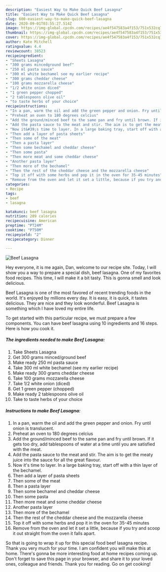 ```yaml
---
description: "Easiest Way to Make Quick Beef Lasagna"
title: "Easiest Way to Make Quick Beef Lasagna"
slug: 600-easiest-way-to-make-quick-beef-lasagna
date: 2020-09-01T03:55:27.514Z
image: https://img-global.cpcdn.com/recipes/ae4f547583a4f153/751x532cq70/beef-lasagna-recipe-main-photo.jpg
thumbnail: https://img-global.cpcdn.com/recipes/ae4f547583a4f153/751x532cq70/beef-lasagna-recipe-main-photo.jpg
cover: https://img-global.cpcdn.com/recipes/ae4f547583a4f153/751x532cq70/beef-lasagna-recipe-main-photo.jpg
author: Kate Mitchell
ratingvalue: 4.4
reviewcount: 38523
recipeingredient:
- "Sheets Lasagna"
- "300 grams mincedground beef"
- "250 ml pasta sauce"
- "300 ml white bechamel see my earlier recipe"
- "300 grams cheddar cheese"
- "100 grams mozzarella cheese"
- "1/2 white onion diced"
- "1 green pepper chopped"
- "2 tablespoons olive oil"
- "to taste herbs of your choice"
recipeinstructions:
- "In a pan, warm the oil and add the green pepper and onion. Fry until onion is translucent."
- "Preheat an oven to 180 degrees celcius"
- "Add the ground/minced beef to the same pan and fry until brown. If it gets too dry, add tablespoons of water at a time until you are satisfied with the meat."
- "Add the pasta sauce to the meat and stir. The aim is to get the meaty juice into the sauce for all the great flavour."
- "Now it&#39;s time to layer. In a large baking tray, start off with a thin layer of the bechamel."
- "Then add a layer of pasta sheets"
- "Then some of the meat"
- "Then a pasta layer"
- "Then some bechamel and cheddar cheese"
- "Then some pasta"
- "Then more meat and some cheddar cheese"
- "Another pasta layer"
- "Then more of the bechamel"
- "Then the rest of the cheddar cheese and the mozzarella cheese"
- "Top it off with some herbs and pop it in the oven for 35-45 minutes"
- "Remove from the oven and let it set a little, because if you try and scoop it out straight from the oven it falls apart."
categories:
- Recipe
tags:
- beef
- lasagna

katakunci: beef lasagna 
nutrition: 289 calories
recipecuisine: American
preptime: "PT24M"
cooktime: "PT50M"
recipeyield: "2"
recipecategory: Dinner

---
```



![Beef Lasagna](https://img-global.cpcdn.com/recipes/ae4f547583a4f153/751x532cq70/beef-lasagna-recipe-main-photo.jpg)

Hey everyone, it is me again, Dan, welcome to our recipe site. Today, I will show you a way to prepare a special dish, beef lasagna. One of my favorites food recipes. This time, I will make it a bit tasty. This is gonna smell and look delicious.

Beef Lasagna is one of the most favored of recent trending foods in the world. It's enjoyed by millions every day. It is easy, it is quick, it tastes delicious. They are nice and they look wonderful. Beef Lasagna is something which I have loved my entire life.




To get started with this particular recipe, we must prepare a few components. You can have beef lasagna using 10 ingredients and 16 steps. Here is how you cook it.

<!--inarticleads1-->

##### The ingredients needed to make Beef Lasagna:

1. Take Sheets Lasagna
1. Get 300 grams minced/ground beef
1. Make ready 250 ml pasta sauce
1. Take 300 ml white bechamel (see my earlier recipe)
1. Make ready 300 grams cheddar cheese
1. Take 100 grams mozzarella cheese
1. Take 1/2 white onion (diced)
1. Get 1 green pepper (chopped)
1. Make ready 2 tablespoons olive oil
1. Take to taste herbs of your choice




<!--inarticleads2-->

##### Instructions to make Beef Lasagna:

1. In a pan, warm the oil and add the green pepper and onion. Fry until onion is translucent.
1. Preheat an oven to 180 degrees celcius
1. Add the ground/minced beef to the same pan and fry until brown. If it gets too dry, add tablespoons of water at a time until you are satisfied with the meat.
1. Add the pasta sauce to the meat and stir. The aim is to get the meaty juice into the sauce for all the great flavour.
1. Now it&#39;s time to layer. In a large baking tray, start off with a thin layer of the bechamel.
1. Then add a layer of pasta sheets
1. Then some of the meat
1. Then a pasta layer
1. Then some bechamel and cheddar cheese
1. Then some pasta
1. Then more meat and some cheddar cheese
1. Another pasta layer
1. Then more of the bechamel
1. Then the rest of the cheddar cheese and the mozzarella cheese
1. Top it off with some herbs and pop it in the oven for 35-45 minutes
1. Remove from the oven and let it set a little, because if you try and scoop it out straight from the oven it falls apart.




So that is going to wrap it up for this special food beef lasagna recipe. Thank you very much for your time. I am confident you will make this at home. There's gonna be more interesting food at home recipes coming up. Don't forget to save this page in your browser, and share it to your loved ones, colleague and friends. Thank you for reading. Go on get cooking!
